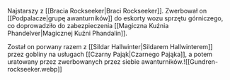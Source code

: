 Najstarszy z [[Bracia Rockseeker|Braci Rockseeker]]. Zwerbował on [[Podpalacze|grupę awanturników]] do eskorty wozu sprzętu górniczego, co doprowadziło do zabezpieczenia [[Magiczna Kuźnia Phandelver|Magicznej Kuźni Phandalin]].

Został on porwany razem z [[Sildar Hallwinter|Sildarem Hallwinterem]] przez gobliny na usługach [[Czarny Pająk|Czarnego Pająka]], a potem uratowany przez zwerbowanych przez siebie awanturników.![[Gundren-rockseeker.webp]]